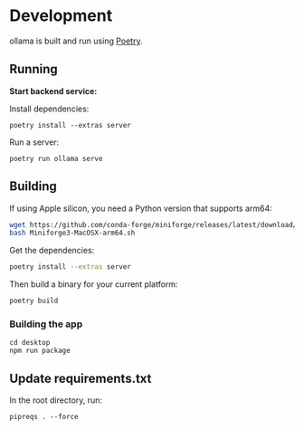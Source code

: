 # Development

ollama is built and run using [Poetry](https://python-poetry.org/).

## Running

**Start backend service:**

Install dependencies:

```
poetry install --extras server
```

Run a server:

```
poetry run ollama serve
```

## Building

If using Apple silicon, you need a Python version that supports arm64:

```bash
wget https://github.com/conda-forge/miniforge/releases/latest/download/Miniforge3-MacOSX-arm64.sh
bash Miniforge3-MacOSX-arm64.sh
```

Get the dependencies:

```bash
poetry install --extras server
```

Then build a binary for your current platform:

```bash
poetry build
```

### Building the app

```
cd desktop
npm run package
```

## Update requirements.txt

In the root directory, run:

```
pipreqs . --force
```
